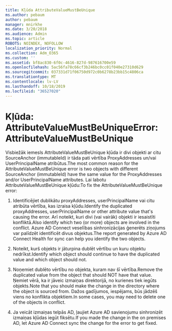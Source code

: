 ```yaml
---
title: Kļūda AttributeValueMustBeUnique
ms.author: pebaum
author: pebaum
manager: mnirkhe
ms.date: 3/20/2018
ms.audience: Admin
ms.topic: article
ROBOTS: NOINDEX, NOFOLLOW
localization_priority: Normal
ms.collection: Adm_O365
ms.custom: ''
ms.assetid: bf8ac830-6f0c-4616-827d-987616700e59
ms.openlocfilehash: 5ac56fa78c66cf3b246bc0cc01f040e27310d629
ms.sourcegitcommit: 037331d71f06750d972c0b6278b23bb15c4806ca
ms.translationtype: MT
ms.contentlocale: lv-LV
ms.lasthandoff: 10/18/2019
ms.locfileid: "36527020"
---
```

# <a name="error-attributevaluemustbeunique"></a><span data-ttu-id="31a27-102">Kļūda: AttributeValueMustBeUnique</span><span class="sxs-lookup"><span data-stu-id="31a27-102">Error: AttributeValueMustBeUnique</span></span>

<span data-ttu-id="31a27-103">Visbiežāk iemesls AttributeValueMustBeUnique kļūda ir divi objekti ar citu SourceAnchor (immutableId) ir tāda pati vērtība ProxyAddresses un/vai UserPrincipalName atribūtus.</span><span class="sxs-lookup"><span data-stu-id="31a27-103">The most common reason for the AttributeValueMustBeUnique error is two objects with different SourceAnchor (immutableId) have the same value for the ProxyAddresses and/or UserPrincipalName attributes.</span></span> <span data-ttu-id="31a27-104">Lai labotu AttributeValueMustBeUnique kļūdu:</span><span class="sxs-lookup"><span data-stu-id="31a27-104">To fix the AttributeValueMustBeUnique error:</span></span>
  
1. <span data-ttu-id="31a27-105">Identificējiet dublikātu proxyAddresses, userPrincipalName vai citu atribūta vērtība, kas izraisa kļūdu.</span><span class="sxs-lookup"><span data-stu-id="31a27-105">Identify the duplicated proxyAddresses, userPrincipalName or other attribute value that's causing the error.</span></span> <span data-ttu-id="31a27-106">Arī noteikt, kuri divi (vai vairāk) objekti ir iesaistīti konfliktā.</span><span class="sxs-lookup"><span data-stu-id="31a27-106">Also identify which two (or more) objects are involved in the conflict.</span></span> <span data-ttu-id="31a27-107">Azure AD Connect veselības sinhronizācijas ģenerēts ziņojums var palīdzēt identificēt divus objektus.</span><span class="sxs-lookup"><span data-stu-id="31a27-107">The report generated by Azure AD Connect Health for sync can help you identify the two objects.</span></span>
    
2. <span data-ttu-id="31a27-108">Noteikt, kurš objekts ir jāturpina dublēt vērtību un kuru objektu nedrīkst.</span><span class="sxs-lookup"><span data-stu-id="31a27-108">Identify which object should continue to have the duplicated value and which object should not.</span></span>
    
3. <span data-ttu-id="31a27-109">Noņemiet dublēto vērtību no objekta, kuram nav šī vērtība.</span><span class="sxs-lookup"><span data-stu-id="31a27-109">Remove the duplicated value from the object that should NOT have that value.</span></span> <span data-ttu-id="31a27-110">Ņemiet vērā, ka ir jāveic izmaiņas direktorijā, no kurienes tiek iegūts objekts.</span><span class="sxs-lookup"><span data-stu-id="31a27-110">Note that you should make the change in the directory where the object is sourced from.</span></span> <span data-ttu-id="31a27-111">Dažos gadījumos, iespējams, būs jādzēš viens no konflikta objektiem.</span><span class="sxs-lookup"><span data-stu-id="31a27-111">In some cases, you may need to delete one of the objects in conflict.</span></span>
    
4. <span data-ttu-id="31a27-112">Ja veicāt izmaiņas telpās AD, ļaujiet Azure AD savienojumu sinhronizēt izmaiņas kļūdas iegūt fiksētu.</span><span class="sxs-lookup"><span data-stu-id="31a27-112">If you made the change in the on premises AD, let Azure AD Connect sync the change for the error to get fixed.</span></span>
    

